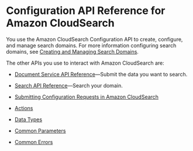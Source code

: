 # Configuration API Reference for Amazon CloudSearch<a name="configuration-api"></a>

You use the Amazon CloudSearch Configuration API to create, configure, and manage search domains\. For more information configuring search domains, see [Creating and Managing Search Domains](creating-managing-domains.md)\.

 The other APIs you use to interact with Amazon CloudSearch are: 

+ [Document Service API Reference](document-service-api.md)—Submit the data you want to search\.

+ [Search API Reference](search-api.md)—Search your domain\.


+ [Submitting Configuration Requests in Amazon CloudSearch](submitting-configuration-requests.md)
+ [Actions](API_Operations.md)
+ [Data Types](API_Types.md)
+ [Common Parameters](CommonParameters.md)
+ [Common Errors](CommonErrors.md)